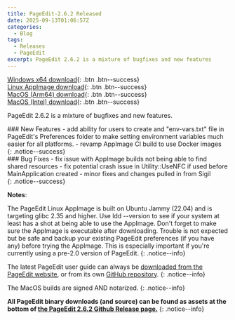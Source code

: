 ```yaml
---
title: PageEdit-2.6.2 Released
date: 2025-09-13T01:06:57Z
categories:
  - Blog
tags:
  - Releases
  - PageEdit
excerpt: PageEdit 2.6.2 is a mixture of bugfixes and new features
---
```


[Windows x64 download](https://github.com/Sigil-Ebook/PageEdit/releases/download/2.6.2/PageEdit-2.6.2-Windows-x64-Setup.exe){: .btn .btn--success}<br/>
[Linux AppImage download](https://github.com/Sigil-Ebook/PageEdit/releases/download/2.6.2/PageEdit-2.6.2-x86_64.AppImage){: .btn .btn--success}<br/>
[MacOS (Arm64) download](https://github.com/Sigil-Ebook/PageEdit/releases/download/2.6.2/PageEdit.app-2.6.2-Mac-arm64.txz){: .btn .btn--success}<br/>
[MacOS (Intel) download](https://github.com/Sigil-Ebook/PageEdit/releases/download/2.6.2/PageEdit.app-2.6.2-Mac-x86_64.txz){: .btn .btn--success}

PageEdit 2.6.2 is a mixture of bugfixes and new features.

<div markdown="1">
### New Features
- add ability for users to create and "env-vars.txt" file in PageEdit's Preferences folder to make setting environment variables much easier for all platforms.
- revamp AppImage CI build to use Docker images
</div>
{: .notice--success}

<div markdown="1">
### Bug Fixes
- fix issue with AppImage builds not being able to find shared resources
- fix potential crash issue in Utility::UseNFC if used before MainApplication created
- minor fixes and changes pulled in from Sigil
</div>
{: .notice--success}

__Notes__:

The PageEdit Linux AppImage is built on Ubuntu Jammy (22.04) and is targeting glibc 2.35 and higher. Use ldd --version to see if your system at least has a shot at being able to use the AppImage. Don't forget to make sure the AppImage is executable after downloading. Trouble is not expected but be safe and backup your existing PageEdit preferences (if you have any) before trying the AppImage. This is especially important if you're currently using a pre-2.0 version of PageEdit.
{: .notice--info}

The latest PageEdit user guide can always be [downloaded from the PageEdit website](https://sigil-ebook.com/pageedit/guide), or from its own [GitHub repository](https://github.com/Sigil-Ebook/pageedit-user-guide/releases/latest).
{: .notice--info}

The MacOS builds are signed AND notarized.
{: .notice--info}

__All PageEdit binary downloads (and source) can be found as assets at the bottom of [the PageEdit 2.6.2 Github Release page.](https://github.com/Sigil-Ebook/PageEdit/releases/tag/2.6.2)__
{: .notice--info}

